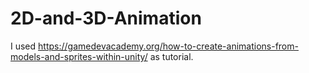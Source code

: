 # 2D-and-3D-Animation

I used https://gamedevacademy.org/how-to-create-animations-from-models-and-sprites-within-unity/ as tutorial.
